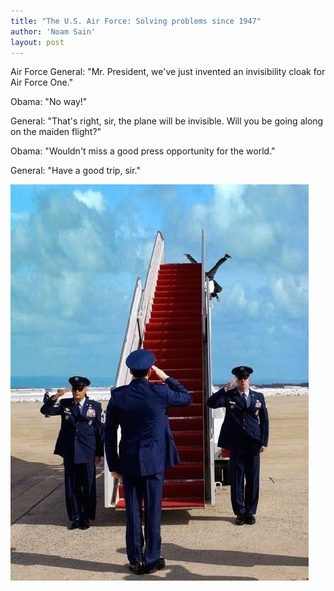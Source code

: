 ```yaml
---
title: "The U.S. Air Force: Solving problems since 1947"
author: 'Noam Sain'
layout: post
---
```


Air Force General: "Mr. President, we've just invented an invisibility cloak for Air Force One."

Obama: "No way!"

General: "That's right, sir, the plane will be invisible. Will you be going along on the maiden flight?"

Obama: "Wouldn't miss a good press opportunity for the world."

General: "Have a good trip, sir."

![Cloaked](/assets/2014/2014-10-cloak.jpeg "Invisible airplane")
